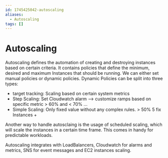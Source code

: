 ```yaml
---
id: 1745425042-autoscaling
aliases:
  - Autoscaling
tags: []
---
```


# Autoscaling

Autoscaling defines the automation of creating and destroying instances based on certain criteria.
It contains policies that define the minimum, desired and maximum Instances that should be running.
We can either set manual policies or dynamic policies. Dynamic Policies can be split into three types:

- target tracking: Scaling based on certain system metrics
- Step Scaling: Set Cloudwatch alarm --> customize ramps based on specific metric > 60% and < 70% ... 
- Simple Scaling: Only fixed value without any complex rules. > 50% 5 fix Instances +

Another way to handle autosclaing is the usage of scheduled scaling, which will scale the instances in a certain time frame. This comes in handy for predictable workloads.

Autoscaling integrates with LoadBalancers, Cloudwatch for alarms and metrics, SNS for event messages and EC2 instances scaling.
